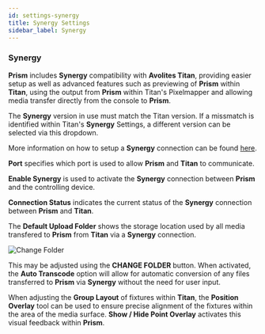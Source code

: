 ```yaml
---
id: settings-synergy
title: Synergy Settings
sidebar_label: Synergy
---
```


### Synergy

**Prism** includes **Synergy** compatibility with **Avolites Titan**, providing easier setup as well as advanced features such as previewing of **Prism** within **Titan**, using the output from **Prism** within Titan's Pixelmapper and allowing media transfer directly from the console to **Prism**.

The **Synergy** version in use must match the Titan version. If a missmatch is identified within Titan's **Synergy** Settings, a different version can be selected via this dropdown.

More information on how to setup a **Synergy** connection can be found [here](../../../../docs/synergy).

**Port** specifies which port is used to allow **Prism** and **Titan** to communicate.

**Enable Synergy** is used to activate the **Synergy** connection between **Prism** and the controlling device.

**Connection Status** indicates the current status of the **Synergy** connection between **Prism** and **Titan**.

The **Default Upload Folder** shows the storage location used by all media transfered to **Prism** from **Titan** via a **Synergy** connection.

![Change Folder](/prismdocs/images/change_folder.png)

This may be adjusted using the **CHANGE FOLDER** button.
When activated, the **Auto Transcode** option will allow for automatic conversion of any files transferred to **Prism** via **Synergy** without the need for user input.

When adjusting the **Group Layout** of fixtures within **Titan**, the **Position Overlay** tool can be used to ensure precise alignment of the fixtures within the area of the media surface. **Show / Hide Point Overlay** activates this visual feedback within **Prism**.
